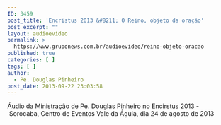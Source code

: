 ```yaml
---
ID: 3459
post_title: 'Encristus 2013 &#8211; O Reino, objeto da oração'
post_excerpt: ""
layout: audioevideo
permalink: >
  https://www.gruponews.com.br/audioevideo/reino-objeto-oracao
published: true
categories: [ ]
tags: [ ]
author:
  - Pe. Douglas Pinheiro
post_date: 2013-09-22 23:03:58
---
```

Áudio da Ministração de Pe. Douglas Pinheiro no Encirstus 2013 - Sorocaba, Centro de Eventos Vale da Águia, dia 24 de agosto de 2013